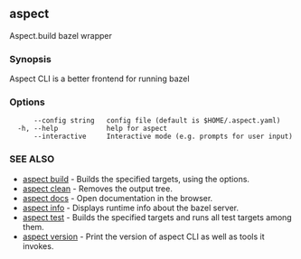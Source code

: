 ## aspect

Aspect.build bazel wrapper

### Synopsis

Aspect CLI is a better frontend for running bazel

### Options

```
      --config string   config file (default is $HOME/.aspect.yaml)
  -h, --help            help for aspect
      --interactive     Interactive mode (e.g. prompts for user input)
```

### SEE ALSO

* [aspect build](aspect_build.md)	 - Builds the specified targets, using the options.
* [aspect clean](aspect_clean.md)	 - Removes the output tree.
* [aspect docs](aspect_docs.md)	 - Open documentation in the browser.
* [aspect info](aspect_info.md)	 - Displays runtime info about the bazel server.
* [aspect test](aspect_test.md)	 - Builds the specified targets and runs all test targets among them.
* [aspect version](aspect_version.md)	 - Print the version of aspect CLI as well as tools it invokes.

